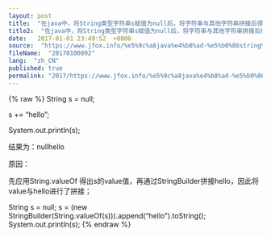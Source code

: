 ```yaml
---
layout: post
title:  "在java中，将String类型字符串s赋值为null后，将字符串与其他字符串拼接后得到结果出现了null字符串与其他字符连接的样式"
title2:  "在java中，将String类型字符串s赋值为null后，将字符串与其他字符串拼接后得到结果出现了null字符串与其他字符连接的样式"
date:   2017-01-01 23:49:52  +0800
source:  "https://www.jfox.info/%e5%9c%a8java%e4%b8%ad-%e5%b0%86string%e7%b1%bb%e5%9e%8b%e5%ad%97%e7%ac%a6%e4%b8%b2s%e8%b5%8b%e5%80%bc%e4%b8%banull%e5%90%8e-%e5%b0%86%e5%ad%97%e7%ac%a6%e4%b8%b2%e4%b8%8e%e5%85%b6%e4%bb%96%e5%ad%97.html"
fileName:  "20170100892"
lang:  "zh_CN"
published: true
permalink: "2017/https://www.jfox.info/%e5%9c%a8java%e4%b8%ad-%e5%b0%86string%e7%b1%bb%e5%9e%8b%e5%ad%97%e7%ac%a6%e4%b8%b2s%e8%b5%8b%e5%80%bc%e4%b8%banull%e5%90%8e-%e5%b0%86%e5%ad%97%e7%ac%a6%e4%b8%b2%e4%b8%8e%e5%85%b6%e4%bb%96%e5%ad%97.html"
---
```

{% raw %}
String s = null;

s += “hello”;

System.out.println(s);

结果为：nullhello

原因：

先应用String.valueOf 得出s的value值，再通过StringBuilder拼接hello，因此将value与hello进行了拼接；

String s = null;
s = (new StringBuilder(String.valueOf(s))).append(“hello”).toString();
System.out.println(s);
{% endraw %}
